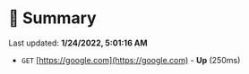 # 📖 Summary
Last updated: **1/24/2022, 5:01:16 AM**

- `GET` [https://google.com](https://google.com) - **Up** (250ms)
